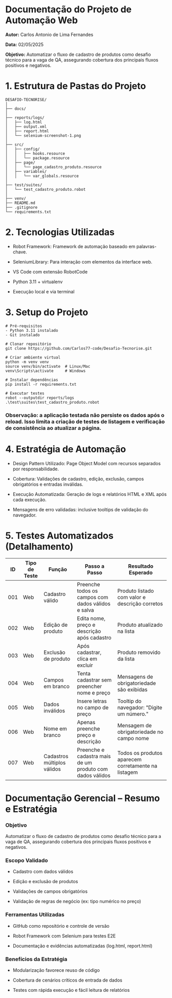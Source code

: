 # Documentação do Projeto de Automação Web

**Autor:** Carlos Antonio de Lima Fernandes

**Data:** 02/05/2025

**Objetivo:** Automatizar o fluxo de cadastro de produtos como desafio técnico para a vaga de QA, assegurando cobertura dos principais fluxos positivos e negativos.


# 1. Estrutura de Pastas do Projeto
``` 
DESAFIO-TECNORISE/
│
├── docs/
│
├── reports/logs/
│   ├── log.html
│   ├── output.xml
│   ├── report.html
│   └── selenium-screenshot-1.png
│
├── src/
│   ├── config/
│   │   ├── hooks.resource
│   │   └── package.resource
│   ├── page/
│   │   └── page_cadastro_produto.resource
│   ├── variables/
│   │   └── var_globals.resource
│
├── test/suites/
│   └── test_cadastro_produto.robot
│
├── venv/
├── README.md
├── .gitignore
└── requirements.txt
```

# 2. Tecnologias Utilizadas
- Robot Framework: Framework de automação baseado em palavras-chave.

- SeleniumLibrary: Para interação com elementos da interface web.

- VS Code com extensão RobotCode

- Python 3.11 + virtualenv

- Execução local e via terminal

# 3. Setup do Projeto
```
# Pré-requisitos
- Python 3.11 instalado
- Git instalado

# Clonar repositório
git clone https://github.com/Carlos77-code/Desafio-Tecnorise.git

# Criar ambiente virtual
python -m venv venv
source venv/bin/activate  # Linux/Mac
venv\Scripts\activate     # Windows

# Instalar dependências
pip install -r requirements.txt

# Executar testes
robot --outputdir reports/logs .\test\suites\test_cadastro_produto.robot
```

### Observação: a aplicação testada não persiste os dados após o reload. Isso limita a criação de testes de listagem e verificação de consistência ao atualizar a página.


# 4. Estratégia de Automação
- Design Pattern Utilizado: Page Object Model com recursos separados por responsabilidade.

- Cobertura: Validações de cadastro, edição, exclusão, campos obrigatórios e entradas inválidas.

- Execução Automatizada: Geração de logs e relatórios HTML e XML após cada execução.

- Mensagens de erro validadas: inclusive tooltips de validação do navegador.

# 5. Testes Automatizados (Detalhamento)
| ID  | Tipo de Teste | Função            | Passo a Passo                                              | Resultado Esperado                                         |
|-----|----------------|-------------------|-------------------------------------------------------------|-------------------------------------------------------------|
| 001 | Web            | Cadastro válido    | Preenche todos os campos com dados válidos e salva         | Produto listado com valor e descrição corretos              |
| 002 | Web            | Edição de produto  | Edita nome, preço e descrição após cadastro                | Produto atualizado na lista                                 |
| 003 | Web            | Exclusão de produto| Após cadastrar, clica em excluir                            | Produto removido da lista                                   |
| 004 | Web            | Campos em branco   | Tenta cadastrar sem preencher nome e preço                  | Mensagens de obrigatoriedade são exibidas                   |
| 005 | Web            | Dados inválidos    | Insere letras no campo de preço                             | Tooltip do navegador: "Digite um número."                   |
| 006 | Web            | Nome em branco     | Apenas preenche preço e descrição                           | Mensagem de obrigatoriedade no campo nome                   |
| 007  | Web           | Cadastros múltiplos válidos    | Preenche e cadastra mais de um produto com dados válidos   | Todos os produtos aparecem corretamente na listagem     |

# Documentação Gerencial – Resumo e Estratégia
### Objetivo
Automatizar o fluxo de cadastro de produtos como desafio técnico para a vaga de QA, assegurando cobertura dos principais fluxos positivos e negativos.

### Escopo Validado

- Cadastro com dados válidos

- Edição e exclusão de produtos

- Validações de campos obrigatórios

- Validação de regras de negócio (ex: tipo numérico no preço)

### Ferramentas Utilizadas

- GitHub como repositório e controle de versão

- Robot Framework com Selenium para testes E2E

- Documentação e evidências automatizadas (log.html, report.html)

### Benefícios da Estratégia

- Modularização favorece reuso de código

- Cobertura de cenários críticos de entrada de dados

- Testes com rápida execução e fácil leitura de relatórios
